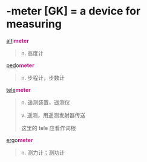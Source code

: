 # -meter [GK] = a device for measuring

[alt](_alt_.md)i<b style="color: #C71585;">meter</b>
> n. 高度计

[ped](_ped_.md)o<b style="color: #C71585;">meter</b>
> n. 步程计，步数计

[tele](tele-.md)<b style="color: #C71585;">meter</b>
> n. 遥测装置，遥测仪
>
> v. 遥测，用遥测发射器传送
>
> 这里的 tele 应看作词根

[erg](_erg_.md)o<b style="color: #C71585;">meter</b>
> n. 测力计；测功计